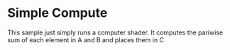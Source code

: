 # Simple Compute

This sample just simply runs a computer shader. It computes the pariwise sum of
each element in A and B and places them in C